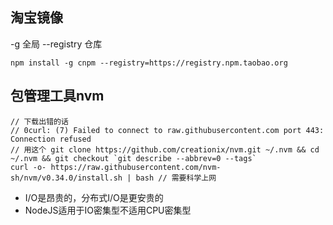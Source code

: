 ## 淘宝镜像
-g 全局
--registry 仓库
~~~
npm install -g cnpm --registry=https://registry.npm.taobao.org
~~~
## 包管理工具nvm
~~~
// 下载出错的话 
// 0curl: (7) Failed to connect to raw.githubusercontent.com port 443: Connection refused
// 用这个 git clone https://github.com/creationix/nvm.git ~/.nvm && cd ~/.nvm && git checkout `git describe --abbrev=0 --tags`
curl -o- https://raw.githubusercontent.com/nvm-sh/nvm/v0.34.0/install.sh | bash // 需要科学上网
~~~

* I/O是昂贵的，分布式I/O是更安贵的
* NodeJS适用于IO密集型不适用CPU密集型



